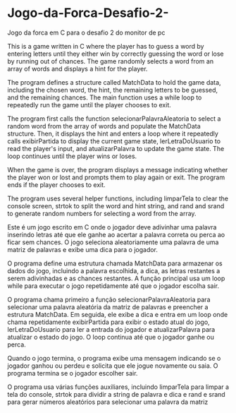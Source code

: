 # Jogo-da-Forca-Desafio-2-
Jogo da forca em C para o desafio 2 do monitor de pc

This is a game written in C where the player has to guess a word by entering letters until they either win by correctly 
guessing the word or lose by running out of chances. The game randomly selects a word from an array of words and displays a hint for the player.

The program defines a structure called MatchData to hold the game data, including the chosen word, the hint, the remaining 
letters to be guessed, and the remaining chances. The main function uses a while loop to repeatedly run the game until the player chooses to exit.

The program first calls the function selecionarPalavraAleatoria to select a random word from the array of words and populate the MatchData structure. 
Then, it displays the hint and enters a loop where it repeatedly calls exibirPartida to display the current game state, lerLetraDoUsuario to read the player's input, 
and atualizarPalavra to update the game state. The loop continues until the player wins or loses.

When the game is over, the program displays a message indicating whether the player won or lost and prompts them to play again or exit. 
The program ends if the player chooses to exit.

The program uses several helper functions, including limparTela to clear the console screen, 
strtok to split the word and hint string, and rand and srand to generate random numbers for selecting a word from the array.

Este é um jogo escrito em C onde o jogador deve adivinhar uma palavra inserindo letras até que ele ganhe ao acertar a palavra correta ou perca ao ficar sem chances. 
O jogo seleciona aleatoriamente uma palavra de uma matriz de palavras e exibe uma dica para o jogador.

O programa define uma estrutura chamada MatchData para armazenar os dados do jogo, incluindo a palavra escolhida, a dica, as letras restantes a serem adivinhadas e as 
chances restantes. A função principal usa um loop while para executar o jogo repetidamente até que o jogador escolha sair.

O programa chama primeiro a função selecionarPalavraAleatoria para selecionar uma palavra aleatória da matriz de palavras e preencher a estrutura MatchData. 
Em seguida, ele exibe a dica e entra em um loop onde chama repetidamente exibirPartida para exibir o estado atual do jogo, lerLetraDoUsuario para ler a entrada do jogador e 
atualizarPalavra para atualizar o estado do jogo. O loop continua até que o jogador ganhe ou perca.

Quando o jogo termina, o programa exibe uma mensagem indicando se o jogador ganhou ou perdeu e solicita que ele jogue novamente ou saia. 
O programa termina se o jogador escolher sair.

O programa usa várias funções auxiliares, incluindo limparTela para limpar a tela do console, strtok para dividir a string de 
palavra e dica e rand e srand para gerar números aleatórios para selecionar uma palavra da matriz
